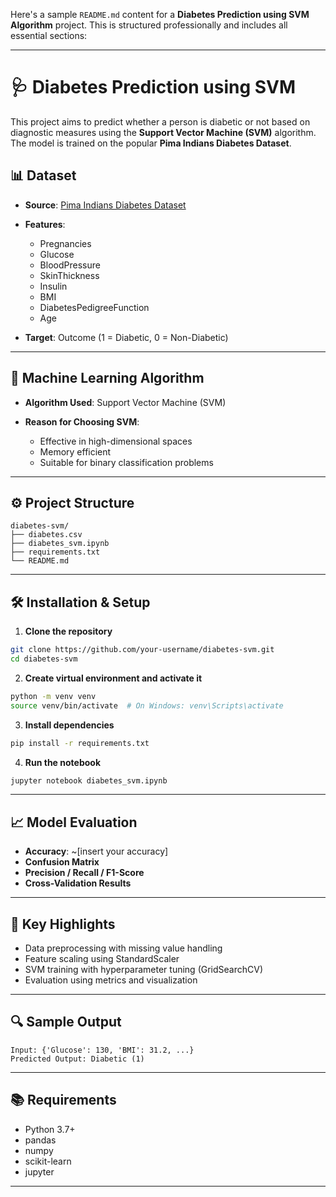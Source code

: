 Here's a sample `README.md` content for a **Diabetes Prediction using SVM Algorithm** project. This is structured professionally and includes all essential sections:

---

# 🩺 Diabetes Prediction using SVM

This project aims to predict whether a person is diabetic or not based on diagnostic measures using the **Support Vector Machine (SVM)** algorithm. The model is trained on the popular **Pima Indians Diabetes Dataset**.

## 📊 Dataset

* **Source**: [Pima Indians Diabetes Dataset](https://www.kaggle.com/datasets/uciml/pima-indians-diabetes-database)
* **Features**:

  * Pregnancies
  * Glucose
  * BloodPressure
  * SkinThickness
  * Insulin
  * BMI
  * DiabetesPedigreeFunction
  * Age
* **Target**: Outcome (1 = Diabetic, 0 = Non-Diabetic)

---

## 🧠 Machine Learning Algorithm

* **Algorithm Used**: Support Vector Machine (SVM)
* **Reason for Choosing SVM**:

  * Effective in high-dimensional spaces
  * Memory efficient
  * Suitable for binary classification problems

---

## ⚙️ Project Structure

```
diabetes-svm/
├── diabetes.csv
├── diabetes_svm.ipynb
├── requirements.txt
└── README.md
```

---

## 🛠️ Installation & Setup

1. **Clone the repository**

```bash
git clone https://github.com/your-username/diabetes-svm.git
cd diabetes-svm
```

2. **Create virtual environment and activate it**

```bash
python -m venv venv
source venv/bin/activate  # On Windows: venv\Scripts\activate
```

3. **Install dependencies**

```bash
pip install -r requirements.txt
```

4. **Run the notebook**

```bash
jupyter notebook diabetes_svm.ipynb
```

---

## 📈 Model Evaluation

* **Accuracy**: \~\[insert your accuracy]
* **Confusion Matrix**
* **Precision / Recall / F1-Score**
* **Cross-Validation Results**

---

## 📌 Key Highlights

* Data preprocessing with missing value handling
* Feature scaling using StandardScaler
* SVM training with hyperparameter tuning (GridSearchCV)
* Evaluation using metrics and visualization

---

## 🔍 Sample Output

```
Input: {'Glucose': 130, 'BMI': 31.2, ...}
Predicted Output: Diabetic (1)
```

---

## 📚 Requirements

* Python 3.7+
* pandas
* numpy
* scikit-learn
* jupyter

---

